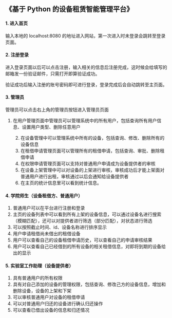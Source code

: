 ## 《基于 Python 的设备租赁智能管理平台》 

#### 1. 进入首页

输入本地的 localhost:8080 的地址进入网站，第一次进入时未登录会跳转至登录页面。

#### 2. 注册登录

进入登录页面以后可以点击注册，输入相关的信息后注册完成，这时候会给填写的邮箱发一份验证邮件，只需打开即算验证成功。

验证成功后输入注册的账号密码即可进行登录，登录完成后会自动跳转至主页面。

#### 3. 管理员

管理员可以点击右上角的管理员按钮进入管理员页面

1. 在用户管理页面中管理员可以管理系统中的所有用户，包括查询所有用户信息、设置用户类型、删除任意用户

 	2. 在设备管理中可以管理系统中所有的设备，包括查询、修改、删除所有的设备信息
 	3. 在租借申请管理页面可以管理所有的租借申请，包括查询、审批、删除租借申请
 	4. 在权限申请管理页面可以支持对普通用户申请成为设备提供者的审核
 	5. 在设备上架管理中可以对设备的上架进行审核，审核成功后才能上架面对普通用户进行出租，审核通过以后会通知给设备提供者
 	6. 在主页的统计信息里可以看到统计信息。

#### 4. 学院师生（设备租借方、普通用户）

1. 普通用户可以在平台进行注册和登录
2. 主页的设备列表中可以看到所有上架的设备信息，可以通过设备名进行搜索（模糊匹配），还可以对提供者进行筛选（部分匹配），对状态进行筛选
3. 可以按照截止时间、id、设备名称进行排序显示
4. 用户申请租借尚未借出的租借设备
5. 用户可以查看自己的设备租借申请历史，可以查看自己的申请审核结果
6. 用户可以查看自己已经借到的所有设备的相关租借信息，对即将到期的设备给出的显示

#### 5. 实验室工作助理（设备提供者）

1. 具有普通用户的所有权限
2. 具有对自己添加的设备的管理权限，包括查询、修改己方的设备信息，增加和删除设备，设备的上架和下架
3. 可以审核普通用户对设备的租借申请
4. 可以对普通用户归还的设备进行确认归还操作
5. 可以查看已借出设备的信息和归还情况

